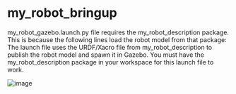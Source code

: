 # my_robot_bringup
 my_robot_gazebo.launch.py file requires the my_robot_description package. This is because the following lines load the robot model from that package:  The launch file uses the URDF/Xacro file from my_robot_description to publish the robot model and spawn it in Gazebo. You must have the my_robot_description package in your workspace for this launch file to work.

 ![image](https://github.com/user-attachments/assets/1646947d-643d-4157-bad1-2490ba12b109)

